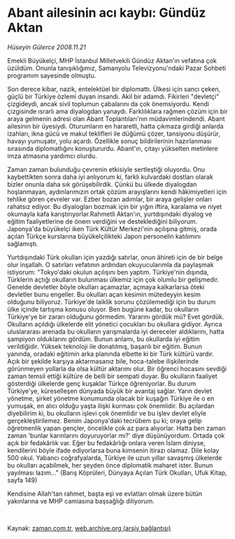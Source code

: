 # Abant ailesinin acı kaybı: Gündüz Aktan

*Hüseyin Gülerce 2008.11.21*

<tr><td class="metin" colspan="2" style="padding-top: 20px; padding-left: 5px; padding-right: 10px;">Emekli Büyükelçi, MHP İstanbul Milletvekili Gündüz Aktan'ın vefatına çok üzüldüm. Onunla tanışıklığımız, Samanyolu Televizyonu'ndaki Pazar Sohbeti programım sayesinde olmuştu.</td></tr><tr><td class="metin" colspan="2" style="padding-top: 20px; padding-left: 5px; padding-right: 10px;"><p>Son derece kibar, nazik, entelektüel bir diplomattı. Ülkesi için sancı çeken, güçlü bir Türkiye özlemi duyan insandı. Akil bir adamdı. Fikirleri "devletçi" çizgideydi, ancak sivil toplumun çabalarını da çok önemsiyordu. Kendi çizgisinde ısrarlı ama diyalogdan yanaydı. Farklılıklara rağmen çözüm için bir araya gelmenin adresi olan Abant Toplantıları'nın müdavimlerindendi. Abant ailesinin bir üyesiydi. Oturumların en hararetli, hatta çıkmaza girdiği anlarda izahları, ikna gücü ve makul teklifleri ile düğümü çözer, tansiyonu düşürür, havayı yumuşatır, yolu açardı. Özellikle sonuç bildirilerinin hazırlanması sırasında diplomatlığını konuştururdu. Abant'ın, çıtayı yükselten metinlere imza atmasına yardımcı olurdu. 
<p>Zaman zaman bulunduğu çevrenin etkisiyle sertleştiği oluyordu. Onu kaybettikten sonra daha iyi anlıyorum ki, farklı kulvardaki dostları olarak bizler onunla daha sık görüşebilirdik. Çünkü bu ülkede diyalogdan hoşlanmayan, aydınlarımızın ortak çözüm arayışlarını kendi hâkimiyetleri için tehlike gören çevreler var. Ezber bozan adımlar, bir araya gelişler onları rahatsız ediyor. Bu diyalogları bozmak için bir yığın iftira, karalama ve niyet okumayla kafa karıştırıyorlar.Rahmetli Aktan'ın, yurtdışındaki diyalog ve eğitim faaliyetlerine de önem verdiğini ve desteklediğini biliyorum. Japonya'da büyükelçi iken Türk Kültür Merkezi'nin açılışına gitmiş, orada açılan Türkçe kurslarına büyükelçilikteki Japon personelin katılımını sağlamıştı.
<p>Yurtdışındaki Türk okulları için yazdığı satırlar, onun âhireti için de bir belge olur inşallah. O satırları vefatının ardından okuyucularımla da paylaşmak istiyorum: "Tokyo'daki okulun açılışını ben yaptım. Türkiye'nin dışında, Türklerin açtığı okulların bulunması ülkemiz için çok olumlu bir gelişmedir. Genelde devletler böyle okulları açamazlar, açmaya kalkarlarsa öteki devletler bunu engeller. Bu okulları açan kesimin mütedeyyin kesim olduğunu biliyoruz. Türkiye'de laiklik sorunu çözülemediği için bu durum ülke içinde tartışma konusu oluyor. Ben bugüne kadar, bu okulların Türkiye'ye bir zararı olduğunu görmedim. Yararını gördük mü? Evet gördük. Okulların açıldığı ülkelerde elit yönetici çocukları bu okullara gidiyor. Ayrıca uluslararası arenada bu okulların yarışmalarda iyi dereceler aldıklarını, hatta şampiyon olduklarını gördüm. Bunun anlamı, bu okullarda iyi eğitim verildiğidir. Yüksek teknoloji ile donatılmış, başarılı bir eğitim. Bunun yanında, oradaki eğitimin arka planında elbette ki bir Türk kültürü vardır. Açık bir şekilde karşıya aktarmasanız bile, hoca-talebe ilişkilerinde görünmeyen yollarla da olsa kültür aktarımı olur. Bir öğrenci hocasını sevdiği zaman temsil ettiği kültüre de belli bir sempati duyar. Bu okulların faaliyet gösterdiği ülkelerde genç kuşaklar Türkçe öğreniyorlar. Bu durum Türkiye'ye, küreselleşen dünyada büyük bir avantaj sağlar. Yarın devlet yönetme, şirket yönetme konumunda olacak bir kuşağın Türkiye ile o en yumuşak, en alıcı olduğu yaşta ilişki kurması çok önemlidir. Bu açılardan diyebilirim ki, bu okulların işlevi çok önemlidir ve bu işlev devlet eliyle gerçekleştirilemez. Benim Japonya'daki tecrübem şu ki; oraya gelip öğretmenlik yapan gençler, öncelikle çok az para alıyorlar. Hatta ben zaman zaman 'bunlar karınlarını doyuruyorlar mı?' diye düşünüyordum. Ortada çok açık bir fedakârlık var. Eğer bu fedakârlığı onlara veren İslam diniyse, kendilerini böyle ifade ediyorlarsa buna kimsenin itirazı olamaz. Dile kolay 500 okul. Yabancı coğrafyalarda, Türkiye ile uzun yıllar savaşmış ülkelerde bu okulları açabilmek, her şeyden önce diplomatik maharet ister. Bunun yayılması lazım..." (Barış Köprüleri, Dünyaya Açılan Türk Okulları, Ufuk Kitap, sayfa 149)
<p>Kendisine Allah'tan rahmet, başta eşi ve evlatları olmak üzere bütün yakınlarına ve MHP camiasına başsağlığı diliyorum.
<p>
<p><br/></p></p></p></p></p></p></td></tr>

Kaynak: [zaman.com.tr](http://zaman.com.tr/yazar.do?yazino=762465), [web.archive.org (arşiv bağlantısı)](http://web.archive.org/web/20081221103658/http://www.zaman.com.tr:80/yazar.do?yazino=762465)
